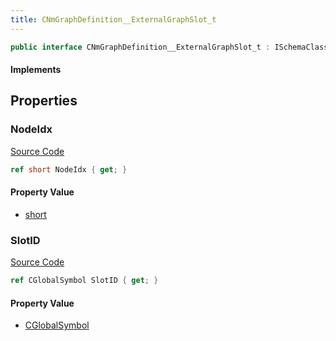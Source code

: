```yaml
---
title: CNmGraphDefinition__ExternalGraphSlot_t
---
```


```csharp
public interface CNmGraphDefinition__ExternalGraphSlot_t : ISchemaClass<CNmGraphDefinition__ExternalGraphSlot_t>, ISchemaField, ISchemaClass, INativeHandle
```

#### Implements

## Properties

### NodeIdx

[Source Code](https://github.com/swiftly-solution/swiftlys2/blob/beta/managed/src/SwiftlyS2.Generated/Schemas/Interfaces/CNmGraphDefinition__ExternalGraphSlot_t.cs#L16)

```csharp
ref short NodeIdx { get; }
```

#### Property Value

- [short](https://learn.microsoft.com/dotnet/api/system.int16)

### SlotID

[Source Code](https://github.com/swiftly-solution/swiftlys2/blob/beta/managed/src/SwiftlyS2.Generated/Schemas/Interfaces/CNmGraphDefinition__ExternalGraphSlot_t.cs#L18)

```csharp
ref CGlobalSymbol SlotID { get; }
```

#### Property Value

- [CGlobalSymbol](/docs/api/shared/natives/cglobalsymbol)

